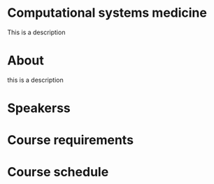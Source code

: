 # Computational systems medicine
This is a description

# About
this is a description

# Speakerss

# Course requirements

# Course schedule
